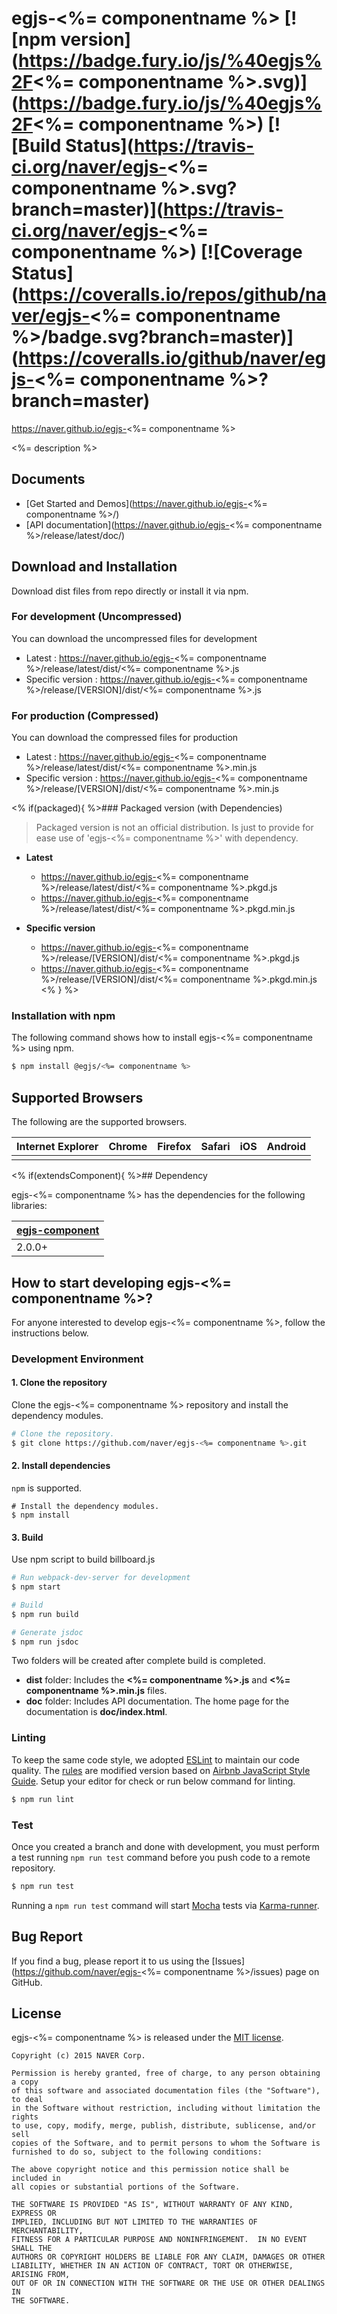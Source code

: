 # egjs-<%= componentname %> [![npm version](https://badge.fury.io/js/%40egjs%2F<%= componentname %>.svg)](https://badge.fury.io/js/%40egjs%2F<%= componentname %>) [![Build Status](https://travis-ci.org/naver/egjs-<%= componentname %>.svg?branch=master)](https://travis-ci.org/naver/egjs-<%= componentname %>) [![Coverage Status](https://coveralls.io/repos/github/naver/egjs-<%= componentname %>/badge.svg?branch=master)](https://coveralls.io/github/naver/egjs-<%= componentname %>?branch=master)

https://naver.github.io/egjs-<%= componentname %>

<%= description %>

## Documents
- [Get Started and Demos](https://naver.github.io/egjs-<%= componentname %>/)
- [API documentation](https://naver.github.io/egjs-<%= componentname %>/release/latest/doc/)

## Download and Installation

Download dist files from repo directly or install it via npm. 

### For development (Uncompressed)

You can download the uncompressed files for development

- Latest : https://naver.github.io/egjs-<%= componentname %>/release/latest/dist/<%= componentname %>.js
- Specific version : https://naver.github.io/egjs-<%= componentname %>/release/[VERSION]/dist/<%= componentname %>.js

### For production (Compressed)

You can download the compressed files for production

- Latest : https://naver.github.io/egjs-<%= componentname %>/release/latest/dist/<%= componentname %>.min.js
- Specific version : https://naver.github.io/egjs-<%= componentname %>/release/[VERSION]/dist/<%= componentname %>.min.js

<% if(packaged){ %>### Packaged version (with Dependencies)
> Packaged version is not an official distribution.
> Is just to provide for ease use of 'egjs-<%= componentname %>' with dependency.

 - **Latest**
    - https://naver.github.io/egjs-<%= componentname %>/release/latest/dist/<%= componentname %>.pkgd.js
    - https://naver.github.io/egjs-<%= componentname %>/release/latest/dist/<%= componentname %>.pkgd.min.js

 - **Specific version**
    - https://naver.github.io/egjs-<%= componentname %>/release/[VERSION]/dist/<%= componentname %>.pkgd.js
    - https://naver.github.io/egjs-<%= componentname %>/release/[VERSION]/dist/<%= componentname %>.pkgd.min.js
<% } %>
### Installation with npm

The following command shows how to install egjs-<%= componentname %> using npm.

```bash
$ npm install @egjs/<%= componentname %>
```


## Supported Browsers
The following are the supported browsers.

|Internet Explorer|Chrome|Firefox|Safari|iOS|Android|
|---|---|---|---|---|---|
|||||||

<% if(extendsComponent){ %>## Dependency

egjs-<%= componentname %> has the dependencies for the following libraries:

|[egjs-component](http://github.com/naver/egjs/egjs-component)|
|----|
|2.0.0+|<% } %>


## How to start developing egjs-<%= componentname %>?

For anyone interested to develop egjs-<%= componentname %>, follow the instructions below.

### Development Environment

#### 1. Clone the repository

Clone the egjs-<%= componentname %> repository and install the dependency modules.

```bash
# Clone the repository.
$ git clone https://github.com/naver/egjs-<%= componentname %>.git
```

#### 2. Install dependencies
`npm` is supported.

```
# Install the dependency modules.
$ npm install
```

#### 3. Build

Use npm script to build billboard.js

```bash
# Run webpack-dev-server for development
$ npm start

# Build
$ npm run build

# Generate jsdoc
$ npm run jsdoc
```

Two folders will be created after complete build is completed.

- **dist** folder: Includes the **<%= componentname %>.js** and **<%= componentname %>.min.js** files.
- **doc** folder: Includes API documentation. The home page for the documentation is **doc/index.html**.

### Linting

To keep the same code style, we adopted [ESLint](http://eslint.org/) to maintain our code quality. The [rules](https://github.com/naver/eslint-config-naver/tree/master/rules) are modified version based on [Airbnb JavaScript Style Guide](https://github.com/airbnb/javascript).
Setup your editor for check or run below command for linting.

```bash
$ npm run lint
```

### Test

Once you created a branch and done with development, you must perform a test running `npm run test` command before you push code to a remote repository.

```bash
$ npm run test
```
Running a `npm run test` command will start [Mocha](https://mochajs.org/) tests via [Karma-runner](https://karma-runner.github.io/).


## Bug Report

If you find a bug, please report it to us using the [Issues](https://github.com/naver/egjs-<%= componentname %>/issues) page on GitHub.


## License
egjs-<%= componentname %> is released under the [MIT license](http://naver.github.io/egjs/license.txt).


```
Copyright (c) 2015 NAVER Corp.

Permission is hereby granted, free of charge, to any person obtaining a copy
of this software and associated documentation files (the "Software"), to deal
in the Software without restriction, including without limitation the rights
to use, copy, modify, merge, publish, distribute, sublicense, and/or sell
copies of the Software, and to permit persons to whom the Software is
furnished to do so, subject to the following conditions:

The above copyright notice and this permission notice shall be included in
all copies or substantial portions of the Software.

THE SOFTWARE IS PROVIDED "AS IS", WITHOUT WARRANTY OF ANY KIND, EXPRESS OR
IMPLIED, INCLUDING BUT NOT LIMITED TO THE WARRANTIES OF MERCHANTABILITY,
FITNESS FOR A PARTICULAR PURPOSE AND NONINFRINGEMENT.  IN NO EVENT SHALL THE
AUTHORS OR COPYRIGHT HOLDERS BE LIABLE FOR ANY CLAIM, DAMAGES OR OTHER
LIABILITY, WHETHER IN AN ACTION OF CONTRACT, TORT OR OTHERWISE, ARISING FROM,
OUT OF OR IN CONNECTION WITH THE SOFTWARE OR THE USE OR OTHER DEALINGS IN
THE SOFTWARE.
```
